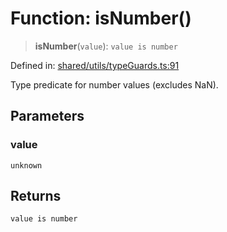 # Function: isNumber()

> **isNumber**(`value`): `value is number`

Defined in: [shared/utils/typeGuards.ts:91](https://github.com/Nick2bad4u/Uptime-Watcher/blob/3cce0c3b352c8390536ca3c7399ece50a05faf18/shared/utils/typeGuards.ts#L91)

Type predicate for number values (excludes NaN).

## Parameters

### value

`unknown`

## Returns

`value is number`
